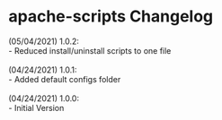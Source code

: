 # apache-scripts Changelog

(05/04/2021) 1.0.2:<br/>
    - Reduced install/uninstall scripts to one file<br/>
<br/>
(04/24/2021) 1.0.1:<br/>
    - Added default configs folder<br/>
<br/>
(04/24/2021) 1.0.0:<br/>
    - Initial Version<br/>
